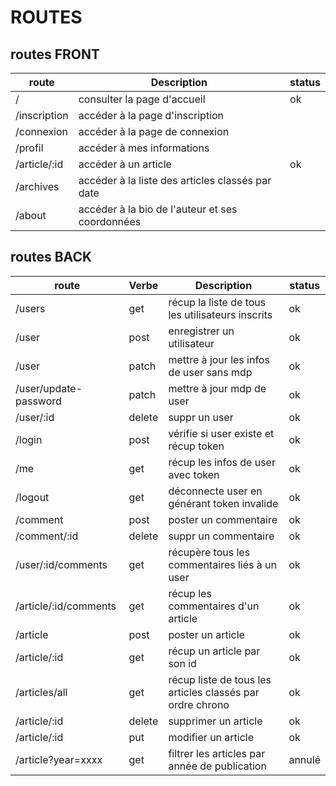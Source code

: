 # ROUTES

## routes FRONT

| route        | Description                                      | status |
| ------------ | ------------------------------------------------ | ------ |
| /            | consulter la page d'accueil                      | ok     |
| /inscription | accéder à la page d'inscription                  |        |
| /connexion   | accéder à la page de connexion                   |        |
| /profil      | accéder à mes informations                       |        |
| /article/:id | accéder à un article                             | ok     |
| /archives    | accéder à la liste des articles classés par date |        |
| /about       | accéder à la bio de l'auteur et ses coordonnées  |        |

## routes BACK

| route                 | Verbe  | Description                                               | status |
| --------------------- | ------ | --------------------------------------------------------- | ------ |
| /users                | get    | récup la liste de tous les utilisateurs inscrits          | ok     |
| /user                 | post   | enregistrer un utilisateur                                | ok     |
| /user                 | patch  | mettre à jour les infos de user sans mdp                  | ok     |
| /user/update-password | patch  | mettre à jour mdp de user                                 | ok     |
| /user/:id             | delete | suppr un user                                             | ok     |
| /login                | post   | vérifie si user existe et récup token                     | ok     |
| /me                   | get    | récup les infos de user avec token                        | ok     |
| /logout               | get    | déconnecte user en générant token invalide                | ok     |
| /comment              | post   | poster un commentaire                                     | ok     |
| /comment/:id          | delete | suppr un commentaire                                      | ok     |
| /user/:id/comments    | get    | récupère tous les commentaires liés à un user             | ok     |
| /article/:id/comments | get    | récup les commentaires d'un article                       | ok     |
| /article              | post   | poster un article                                         | ok     |
| /article/:id          | get    | récup un article par son id                               | ok     |
| /articles/all         | get    | récup liste de tous les articles classés par ordre chrono | ok     |
| /article/:id          | delete | supprimer un article                                      | ok     |
| /article/:id          | put    | modifier un article                                       | ok     |
| /article?year=xxxx    | get    | filtrer les articles par année de publication             | annulé |
